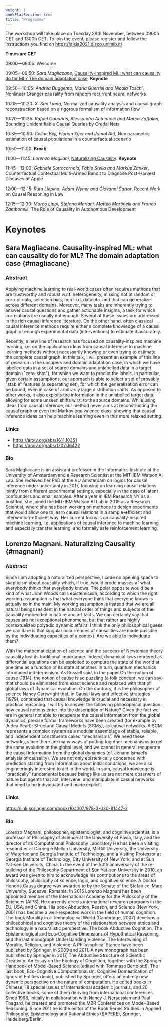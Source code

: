 ```yaml
---
weight: 1
bookFlatSection: true
title: "Programme"
---
```


The workshop will take place on Tuesday 29th November, between 0900h CET and 1300h CET. To join the event, please register and follow the instructions you find on https://aixia2021.disco.unimib.it/ .

**Times are CET**

09:00—09:05: Welcome

09:05—09:50: _Sara Magliacane_, [Causality-inspired ML: what can causality do for ML? The domain adaptation case](#magliacane). **Keynote**

09:50—10:05: _Andrea Duggento, Maria Guerrisi and Nicola Toschi_, Nonlinear Granger causality from random recurrent neural networks

10:05—10:20: _X. San Liang_, Normalized causality analysis and causal graph reconstruction based on a rigorous formalism of information flow

10:20—10:35: _Rafael Cabañas, Alessandro Antonucci and Marco Zaffalon_, Bounding Unidentifiable Causal Queries by Credal Nets

10:35—10:50: _Celine Beji, Florian Yger and Jamal Atif_, Non parametric estimation of causal populations in a counterfactual scenario

10:50—11:00: **Break**

11:00—11:45: _Lorenzo Magliani_, [Naturalizing Causality](#magliani). **Keynote**

11:45—12:00: _Gabriele Sottocornola, Fabio Stella and Markus Zanker_, Counterfactual Contextual Multi-Armed Bandit to Diagnose Post-Harvest Diseases of Apple

12:00—12:15: _Ruta Liepina, Adam Wyner and Giovanni Sartor_, Recent Work on Causal Reasoning in Law

12:15—12:30: _Marco Lippi, Stefano Mariani, Matteo Martinelli and Franco Zambonelli_, The Role of Causality in Autonomous Development

# Keynotes

## Sara Magliacane. Causality-inspired ML: what can causality do for ML? The domain adaptation case {#magliacane}

### Abstract
Applying machine learning to real-world cases often requires methods that are trustworthy and robust w.r.t. heterogeneity, missing not at random or corrupt data, selection bias, non i.i.d. data etc. and that can generalize across different domains. Moreover, many tasks are inherently trying to answer causal questions and gather actionable insights, a task for which correlations are usually not enough. Several of these issues are addressed in the rich causal inference literature. On the other hand, often classical causal inference methods require either a complete knowledge of a causal graph or enough experimental data (interventions) to estimate it accurately.

Recently, a new line of research has focused on causality-inspired machine learning, i.e. on the application ideas from causal inference to machine learning methods without necessarily knowing or even trying to estimate the complete causal graph. In this talk, I will present an example of this line of research in the unsupervised domain adaptation case, in which we have labelled data in a set of source domains and unlabelled data in a target domain ("zero-shot"), for which we want to predict the labels. In particular, given certain assumptions, our approach is able to select a set of provably "stable" features (a separating set), for which the generalization error can be bound, even in case of arbitrarily large distribution shifts. As opposed to other works, it also exploits the information in the unlabelled target data, allowing for some unseen shifts w.r.t. to the source domains. While using ideas from causal inference, our method never aims at reconstructing the causal graph or even the Markov equivalence class, showing that causal inference ideas can help machine learning even in this more relaxed setting.

### Links
* https://arxiv.org/abs/1611.10351
* https://arxiv.org/abs/1707.06422

### Bio
Sara Magliacane is an assistant professor in the Informatics Institute at the University of Amsterdam and a Research Scientist at the MIT-IBM Watson AI Lab. She received her PhD at the VU Amsterdam on logics for causal inference under uncertainty in 2017, focusing on learning causal relations jointly from different experimental settings, especially in the case of latent confounders and small samples. After a year in IBM Research NY as a postdoc, she joined the MIT-IBM Watson AI Lab in 2019 as a Research Scientist, where she has been working on methods to design experiments that would allow one to learn causal relations in a sample-efficient and intervention-efficient way. Her current focus is on causality-inspired machine learning, i.e. applications of causal inference to machine learning and especially transfer learning, and formally safe reinforcement learning.

## Lorenzo Magnani. Naturalizing Causality  {#magnani}

### Abstract
Since I am adopting a naturalized perspective, I cede no opening space to skepticism about causality which, if true, would erode masses of what everybody thinks that everybody knows. The polar opposite would be a kind of what John Woods calls epistemicism, according to which the right working assumption is that what everyone think that everyone knows is actually so in the main. My working assumption is instead that we are all natural beings resident in the natural order of things and subjects of the causality embedded in nature and artifacts. We can certainly say that causes are not exceptional phenomena, but that rather are highly contextualized polyadic dynamic affairs: I think the only philosophical guess we can dare is that singular occurrences of causalities are made possible by the individuating capacities of a context. Are we able to individuate them?

With the mathematicization of science and the success of Newtonian theory causality lost its traditional importance. Indeed, dynamical laws rendered as differential equations can be exploited to compute the state of the world at one time as a function of its state at another. In turn, quantum mechanics introduced indeterminism. As Russell said, in the paper On the notion of cause (1914), the notion of cause is so puzzling (a folk concept, we can say) that should be eliminated from exact science and replaced with that of global laws of dynamical evolution. On the contrary, it is the philosopher of science Nancy Cartwright that, in Causal laws and effective strategies (1979), contended that causal knowledge is crucial and necessary in practical reasoning. I will try to answer the following philosophical question: how causal notions enter into the description of Nature? Given the fact we are in general not able to recuperate the causal information from the global dynamics, precise formal frameworks have been created (for example by Judea Pearl): Structural Causal Models (SCMs), as causal networks. A SCM represents a complex system as a modular assemblage of stable, reliable, and independent constituents called “mechanisms”. We need these networks, since there are many ways of putting together mechanisms to get the same evolution at the global level, and we cannot in general recuperate the causal information from the global dynamics (cf. Jenann Ismael’s analysis of causality). We are not only epistemically concerned with prediction starting from information about initial conditions, we are also engineeringly interested to act in the world. In sum, causal knowledge is “practically” fundamental because beings like us are not mere observers of nature but agents that act, intervene, and manipulate in casual networks that need to be individuated and made explicit. 

### Links
https://link.springer.com/book/10.1007/978-3-030-81447-2

### Bio
Lorenzo Magnani, philosopher, epistemologist, and cognitive scientist, is a professor of Philosophy of Science at the University of Pavia, Italy, and the director of its Computational Philosophy Laboratory He has been a visiting researcher at Carnegie Mellon University, McGill University, the University of Waterloo and Georgia Institute of Technology, and a Visiting Professor at Georgia Institute of Technology, City University of New York, and at Sun Yat-sen University, China. In the event of the 50th anniversary of the re-building of the Philosophy Department of Sun Yat-sen University in 2010, an award was given to him to acknowledge his contributions to the areas of philosophy, philosophy of science, logic, and cognitive science. A Doctor Honoris Causa degree was awarded to by the Senate of the Ştefan cel Mare University, Suceava, Romania. In 2015 Lorenzo Magnani has been appointed member of the International Academy for the Philosophy of the Sciences (AIPS). He currently directs international research programs in the EU, USA, and China. His book Abduction, Reason, and Science (New York, 2001) has become a well-respected work in the field of human cognition. The book Morality in a Technological World (Cambridge, 2007) develops a philosophical and cognitive theory of the relationships between ethics and technology in a naturalistic perspective. The book Abductive Cognition. The Epistemological and Eco-Cognitive Dimensions of Hypothetical Reasoning and the last monograph Understanding Violence. The Intertwining of Morality, Religion, and Violence: A Philosophical Stance have been published by Springer, in 2009 and 2011. A new monograph has been published by Springer in 2017, The Abductive Structure of Scientific Creativity. An Essay on the Ecology of Cognition, together with the Springer Handbook of Model-Based Science (edited with Tommaso Bertolotti). The last book, Eco-Cognitive Computationalism. Cognitive Domestication of Ignorant Entities depict, published by Springer, offers an entirely new dynamic perspective on the nature of computation. He edited books in Chinese, 18 special issues of international academic journals, and 20 collective books, some of them deriving from international conferences. Since 1998, initially in collaboration with Nancy J. Nersessian and Paul Thagard, he created and promoted the MBR Conferences on Model-Based Reasoning. Since 2011 he is the editor of the Book Series Studies in Applied Philosophy, Epistemology and Rational Ethics (SAPERE), Springer, Heidelberg/Berlin. 

